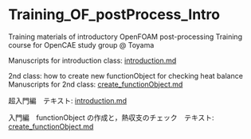 # Training_OF_postProcess_Intro
Training materials of  introductory OpenFOAM post-processing 
Training course for OpenCAE study group @ Toyama

Manuscripts for introduction class: [introduction.md](https://github.com/snaka-dev/Training_OF_postProcess_Intro/blob/master/introduction.md)

2nd class: how to create new functionObject for checking heat balance
Manuscripts for 2nd class: [create_functionObject.md](https://github.com/snaka-dev/Training_OF_postProcess_Intro/blob/master/create_functionObject.md)

超入門編　テキスト: [introduction.md](https://github.com/snaka-dev/Training_OF_postProcess_Intro/blob/master/introduction.md)

入門編　functionObject の作成と，熱収支のチェック　テキスト: [create_functionObject.md](https://github.com/snaka-dev/Training_OF_postProcess_Intro/blob/master/create_functionObject.md)

